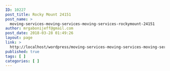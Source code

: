```yaml
---
ID: 10227
post_title: Rocky Mount 24151
post_name: >
  moving-services-moving-services-moving-services-rockymount-24151
author: mrgabonijeff@gmail.com
post_date: 2018-03-28 01:49:26
layout: page
link: >
  http://localhost/wordpress/moving-services-moving-services-moving-services-rockymount-24151/
published: true
tags: [ ]
categories: [ ]
---
```

